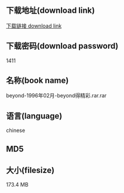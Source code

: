 ## 下载地址(download link)
[下载链接 download link](https://voluble-croquembouche-d321dc.netlify.app/?s=beyond-1996%E5%B9%B402%E6%9C%88-beyond%E5%BE%97%E7%B2%BE%E5%BD%A9.rar)

## 下载密码(download password)
1411

## 名称(book name)
beyond-1996年02月-beyond得精彩.rar.rar

## 语言(language)
chinese

## MD5


## 大小(filesize)
173.4 MB
